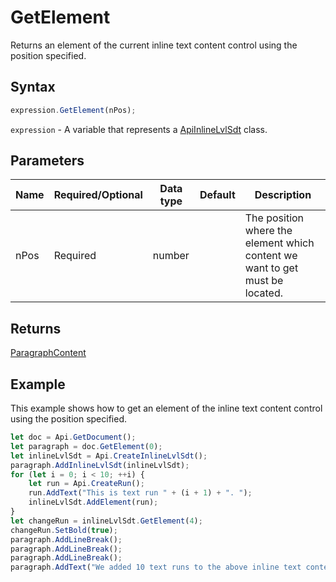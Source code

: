 # GetElement

Returns an element of the current inline text content control using the position specified.

## Syntax

```javascript
expression.GetElement(nPos);
```

`expression` - A variable that represents a [ApiInlineLvlSdt](../ApiInlineLvlSdt.md) class.

## Parameters

| **Name** | **Required/Optional** | **Data type** | **Default** | **Description** |
| ------------- | ------------- | ------------- | ------------- | ------------- |
| nPos | Required | number |  | The position where the element which content we want to get must be located. |

## Returns

[ParagraphContent](../../Enumeration/ParagraphContent.md)

## Example

This example shows how to get an element of the inline text content control using the position specified.

```javascript editor-docx
let doc = Api.GetDocument();
let paragraph = doc.GetElement(0);
let inlineLvlSdt = Api.CreateInlineLvlSdt();
paragraph.AddInlineLvlSdt(inlineLvlSdt);
for (let i = 0; i < 10; ++i) {
	let run = Api.CreateRun();
	run.AddText("This is text run " + (i + 1) + ". ");
	inlineLvlSdt.AddElement(run);
}
let changeRun = inlineLvlSdt.GetElement(4);
changeRun.SetBold(true);
paragraph.AddLineBreak();
paragraph.AddLineBreak();
paragraph.AddLineBreak();
paragraph.AddText("We added 10 text runs to the above inline text content control. Then we changed the fifth run, so it is different from the others.");
```
